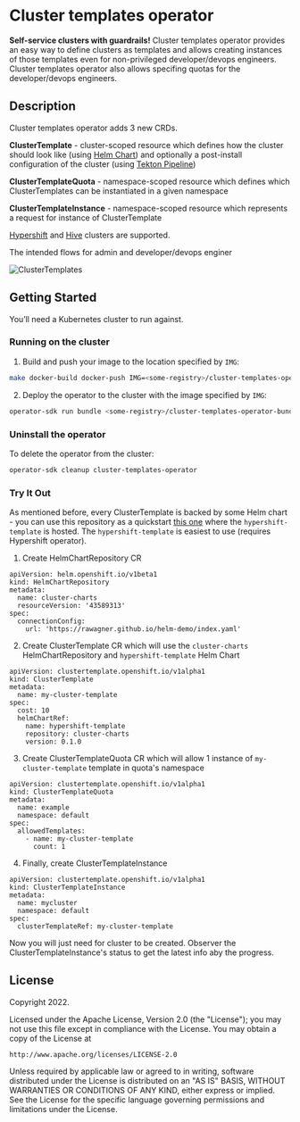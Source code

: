 # Cluster templates operator
**Self-service clusters with guardrails!** Cluster templates operator provides an easy way to define clusters as templates and allows creating instances of those templates even for non-privileged developer/devops engineers. Cluster templates operator also allows specifing quotas for the developer/devops engineers.

## Description
Cluster templates operator adds 3 new CRDs.

**ClusterTemplate** - cluster-scoped resource which defines how the cluster should look like (using [Helm Chart](https://github.com/helm/helm)) and optionally a post-install configuration of the cluster (using [Tekton Pipeline](https://github.com/tektoncd/pipeline))

**ClusterTemplateQuota** - namespace-scoped resource which defines which ClusterTemplates can be instantiated in a given namespace<br>

**ClusterTemplateInstance** - namespace-scoped resource which represents a request for instance of ClusterTemplate

[Hypershift](https://github.com/openshift/hypershift) and [Hive](https://github.com/openshift/hive) clusters are supported.

The intended flows for admin and developer/devops enginer

![ClusterTemplates](https://user-images.githubusercontent.com/2078045/193281667-1e1de2ce-9eab-4079-9ab9-f2c0d91a3e50.jpg)


## Getting Started
You’ll need a Kubernetes cluster to run against.

### Running on the cluster
1. Build and push your image to the location specified by `IMG`:
	
```sh
make docker-build docker-push IMG=<some-registry>/cluster-templates-operator:tag
```
	
2. Deploy the operator to the cluster with the image specified by `IMG`:

```sh
operator-sdk run bundle <some-registry>/cluster-templates-operator-bundle:latest
```

### Uninstall the operator
To delete the operator from the cluster:

```sh
operator-sdk cleanup cluster-templates-operator
```

### Try It Out
As mentioned before, every ClusterTemplate is backed by some Helm chart - you can use this repository as a quickstart [this one](https://rawagner.github.io/helm-demo/index.yaml) where the `hypershift-template` is hosted. The `hypershift-template` is easiest to use (requires Hypershift operator).

1. Create HelmChartRepository CR
```
apiVersion: helm.openshift.io/v1beta1
kind: HelmChartRepository
metadata:
  name: cluster-charts
  resourceVersion: '43589313'
spec:
  connectionConfig:
    url: 'https://rawagner.github.io/helm-demo/index.yaml'
```

2. Create ClusterTemplate CR which will use the `cluster-charts` HelmChartRepository and `hypershift-template` Helm Chart
```
apiVersion: clustertemplate.openshift.io/v1alpha1
kind: ClusterTemplate
metadata:
  name: my-cluster-template
spec:
  cost: 10
  helmChartRef:
    name: hypershift-template
    repository: cluster-charts
    version: 0.1.0
```

3. Create ClusterTemplateQuota CR which will allow 1 instance of `my-cluster-template` template in quota's namespace
```
apiVersion: clustertemplate.openshift.io/v1alpha1
kind: ClusterTemplateQuota
metadata:
  name: example
  namespace: default
spec:
  allowedTemplates:
    - name: my-cluster-template
      count: 1
```

4. Finally, create ClusterTemplateInstance

```
apiVersion: clustertemplate.openshift.io/v1alpha1
kind: ClusterTemplateInstance
metadata:
  name: mycluster
  namespace: default
spec:
  clusterTemplateRef: my-cluster-template
```

Now you will just need for cluster to be created. Observer the ClusterTemplateInstance's status to get the latest info aby the progress.


## License

Copyright 2022.

Licensed under the Apache License, Version 2.0 (the "License");
you may not use this file except in compliance with the License.
You may obtain a copy of the License at

    http://www.apache.org/licenses/LICENSE-2.0

Unless required by applicable law or agreed to in writing, software
distributed under the License is distributed on an "AS IS" BASIS,
WITHOUT WARRANTIES OR CONDITIONS OF ANY KIND, either express or implied.
See the License for the specific language governing permissions and
limitations under the License.

